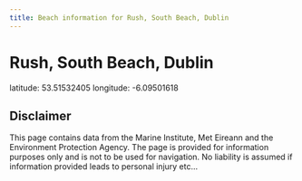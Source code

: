 ```yaml
---
title: Beach information for Rush, South Beach, Dublin
---
```

# Rush, South Beach, Dublin 

<div class="location-info">latitude: 53.51532405 longitude: -6.09501618</div>
<div class="met-eireann-warnings"></div>
<div></div>

## Disclaimer

This page contains data from the Marine Institute, 
Met Eireann and the Environment Protection Agency. The page is provided for
information purposes only and is not to be used for navigation. No liability 
is assumed if information provided leads to personal injury etc...